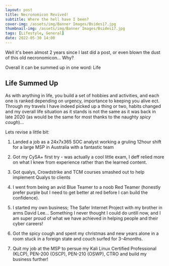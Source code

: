 ```yaml
---
layout: post
title: Necronomicon Revived!
subtitle: Where the hell have I been?
cover-img: /assets/img/Banner Images/Bsides17.jpg
thumbnail-img: /assets/img/Banner Images/Bsides17.jpg
tags: [Lifestyle, General]
date: 2022-05-30 14:00
---
```

Well it's been almost 2 years since I last did a post, or even blown the dust of this old necronomicon... Why? 

Overall it can be summed up in one word: Life

## Life Summed Up
As with anything in life, you build a set of hobbies and activities, and each one is ranked depending on urgency, importance to keeping you alive ect. Through my travels I have indeed picked up a thing or two, habits changed and my overall life situation as it stands is not the same as it was back in late 2020 (as would be the same for most thanks to the naughty *spicy cough*)...

Lets revise a little bit:

1. Landed a job as a 24x7x365 SOC analyst working a gruling 12hour shift for a large MSP in Australia with a fantastic team

2. Got my CySA+ first try - was actually a cool little exam, I deff relied more on what I knew from experience rather than the learned content.

3. Got qualys, Crowdstrike and TCM courses smashed out to help implement Qualys to clients

4. I went from being an avid Blue Teamer to a noob Red Teamer (honestly prefer purple but I need to get better at red before I can build the confidence). 

5. I started my own business; The Safer Internet Project with my brother in arms David Lee... Something I never thought I could do untill now, and I am super proud of what we have achieved in helping people and their cyber careers!

6. Got the spicy cough and spent my christmas and new years alone in a room stuck in a foreign state and couch surfed for 3-4months.

7. Quit my job at the MSP to persue my Kali Linux Certified Professional (KLCP), PEN-200 (OSCP), PEN-210 (OSWP), CTRO and build my business further!
